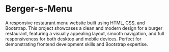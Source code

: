 # Berger-s-Menu
A responsive restaurant menu website built using HTML, CSS, and Bootstrap. This project showcases a clean and modern design for a burger restaurant, featuring a visually appealing layout, smooth navigation, and full responsiveness for both desktop and mobile devices. Perfect for demonstrating frontend development skills and Bootstrap expertise.
